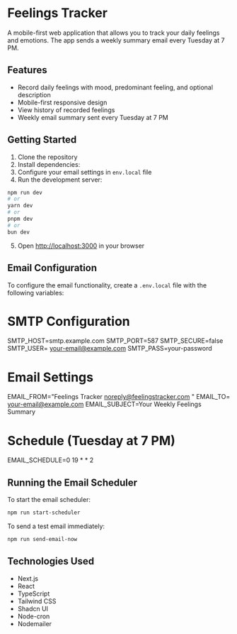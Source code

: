 # Feelings Tracker

A mobile-first web application that allows you to track your daily feelings and emotions. The app sends a weekly summary email every Tuesday at 7 PM.

## Features

- Record daily feelings with mood, predominant feeling, and optional description
- Mobile-first responsive design
- View history of recorded feelings
- Weekly email summary sent every Tuesday at 7 PM

## Getting Started

1. Clone the repository
2. Install dependencies:
3. Configure your email settings in `env.local` file
4. Run the development server:
```bash
npm run dev
# or
yarn dev
# or
pnpm dev
# or
bun dev
```
5. Open [http://localhost:3000](http://localhost:3000) in your browser
## Email Configuration
To configure the email functionality, create a `.env.local` file with the following variables:
# SMTP Configuration
SMTP_HOST=smtp.example.com
SMTP_PORT=587
SMTP_SECURE=false
SMTP_USER= your-email@example.com SMTP_PASS=your-password

# Email Settings
EMAIL_FROM="Feelings Tracker noreply@feelingstracker.com "
EMAIL_TO= your-email@example.com EMAIL_SUBJECT=Your Weekly Feelings Summary

# Schedule (Tuesday at 7 PM)
EMAIL_SCHEDULE=0 19 * * 2

## Running the Email Scheduler
To start the email scheduler:
```bash
npm run start-scheduler
```
To send a test email immediately:
```bash
npm run send-email-now
```

## Technologies Used

- Next.js
- React
- TypeScript
- Tailwind CSS
- Shadcn UI
- Node-cron
- Nodemailer